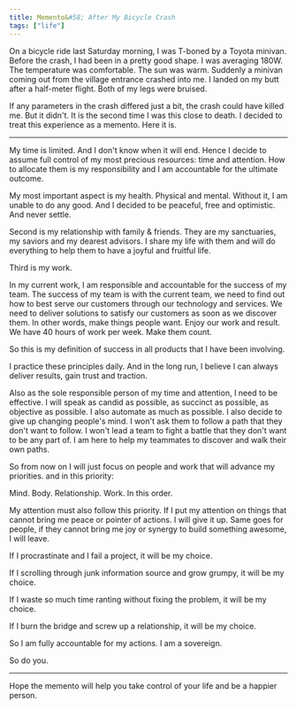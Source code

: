 ```yaml
---
title: Memento&#58; After My Bicycle Crash
tags: ["life"]
---
```


On a bicycle ride last Saturday morning, I was T-boned by a Toyota minivan. Before the crash, I had been in a pretty good shape. I was averaging 180W. The temperature was comfortable. The sun was warm. Suddenly a minivan coming out from the village entrance crashed into me. I landed on my butt after a half-meter flight. Both of my legs were bruised.

If any parameters in the crash differed just a bit, the crash could have killed me. But it didn't. It is the second time I was this close to death. I decided to treat this experience as a memento. Here it is.

<hr/>

My time is limited. And I don't know when it will end. Hence I decide to assume full control of my most precious resources: time and attention. How to allocate them is my responsibility and I am accountable for the ultimate outcome.

My most important aspect is my health. Physical and mental. Without it, I am unable to do any good. And I decided to be peaceful, free and optimistic. And never settle.

Second is my relationship with family & friends. They are my sanctuaries, my saviors and my dearest advisors. I share my life with them and will do everything to help them to have a joyful and fruitful life.

Third is my work.

In my current work, I am responsible and accountable for the success of my team. The success of my team is with the current team, we need to find out how to best serve our customers through our technology and services. We need to deliver solutions to satisfy our customers as soon as we discover them. In other words, make things people want. Enjoy our work and result. We have 40 hours of work per week. Make them count.

So this is my definition of success in all products that I have been involving. 

I practice these principles daily. And in the long run, I believe I can always deliver results, gain trust and traction. 

Also as the sole responsible person of my time and attention, I need to be effective. I will speak as candid as possible, as succinct as possible, as objective as possible. I also automate as much as possible. I also decide to give up changing people's mind. I won't ask them to follow a path that they don't want to follow. I won't lead a team to fight a battle that they don't want to be any part of. I am here to help my teammates to discover and walk their own paths.

So from now on I will just focus on people and work that will advance my priorities. and in this priority:

Mind. Body. Relationship. Work. In this order.

My attention must also follow this priority. If I put my attention on things that cannot bring me peace or pointer of actions. I will give it up. Same goes for people, if they cannot bring me joy or synergy to build something awesome, I will leave.

If I procrastinate and I fail a project, it will be my choice.

If I scrolling through junk information source and grow grumpy, it will be my choice.

If I waste so much time ranting without fixing the problem, it will be my choice.

If I burn the bridge and screw up a relationship, it will be my choice.

So I am fully accountable for my actions. I am a sovereign.

So do you.

<hr/>

Hope the memento will help you take control of your life and be a happier person.

